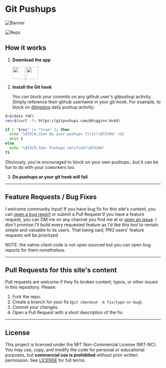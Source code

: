 # Git Pushups

![Banner](https://gitpushups.com/readmeBanner.png)

![Reps](https://gitpushups.com/repoBadge.svg?cacheBust=1)

## How it works

1. **Download the app**

   <p>
     <a href="https://apps.apple.com/us/app/git-pushups/id6747657596">
       <img src="https://developer.apple.com/assets/elements/badges/download-on-the-app-store.svg" style="height:40px; width:auto;" />
     </a>
     <a href="https://play.google.com/store/apps/details?id=com.gitpushups.android">
       <img src="https://upload.wikimedia.org/wikipedia/commons/7/78/Google_Play_Store_badge_EN.svg" style="height:40px; width:auto;" />
     </a>
   </p>

2. **Install the Git hook**

   You can block your commits on any github user's gitpushup activity. Simply reference their github username in your git-hook.
   For example, to block on [@higgins](https://github.com/higgins) daily pushup activity:

```bash
d=$(date +%F)
res=$(curl -fs https://gitpushups.com/@higgins?d=$d)

if [ "$res" != "true" ]; then
  echo "\033[0;31m✗ Do your pushups first!\033[0m" >&2
  exit 1
else
  echo "\033[0;32m✓ Pushups verified!\033[0m"
fi
```

  Obviously, you're encouraged to block on your own pushups...but it can be fun to do with your coworkers too.

3. **Do pushups or your git hook will fail**

---

## Feature Requests / Bug Fixes

I welcome community input!
If you have bug fix for this site's content, you can [open a bug report](issues/new?template=bug_report.md) or submit a Pull Request
If you have a feature request, you can DM me on any channel you find me at or [open an issue](issues/new?template=feature_request.md). I don't promise I'll build every requested feature as I'd like this tool to remain simple and valuable to its users. That being said, PRO users' feature requests will be prioritzed

NOTE: the native client code is not open sourced but you can open bug reports for them nonetheless.

---

## Pull Requests for this site's content
Pull requests are welcome if they fix broken content, typos, or other issues in this repository. Please:
  1. Fork the repo.
  2. Create a branch for your fix (`git checkout -b fix/typo-or-bug`).
  3. Commit your changes.
  4. Open a Pull Request with a short description of the fix.

---

## License
This project is licensed under the MIT Non-Commercial License (MIT-NC).
You may use, copy, and modify the code for personal or educational purposes,
but **commercial use is prohibited** without prior written permission.
See [LICENSE](./LICENSE) for full terms.
